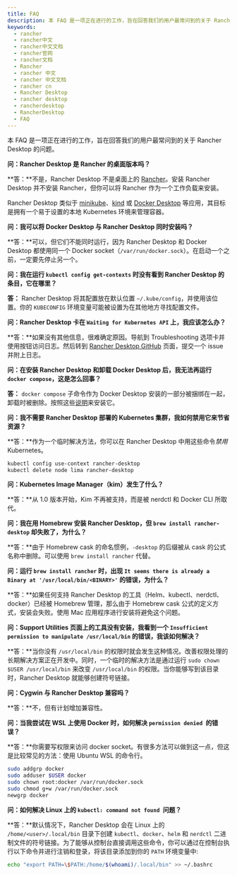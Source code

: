 ```yaml
---
title: FAQ
description: 本 FAQ 是一项正在进行的工作，旨在回答我们的用户最常问到的关于 Rancher Desktop 的问题。
keywords:
  - rancher
  - rancher中文
  - rancher中文文档
  - rancher官网
  - rancher文档
  - Rancher
  - rancher 中文
  - rancher 中文文档
  - rancher cn
  - Rancher Desktop
  - rancher desktop
  - rancherdesktop
  - RancherDesktop
  - FAQ
---
```


本 FAQ 是一项正在进行的工作，旨在回答我们的用户最常问到的关于 Rancher Desktop 的问题。

**问：Rancher Desktop 是 Rancher 的桌面版本吗？**

**答：**不是，Rancher Desktop 不是桌面上的 [Rancher](https://rancher.com/)。安装 Rancher Desktop 并不安装 Rancher，但你可以将 Rancher 作为一个工作负载来安装。

Rancher Desktop 类似于 [minikube](https://minikube.sigs.k8s.io/docs/)、[kind](https://kind.sigs.k8s.io/docs/user/quick-start/) 或 [Docker Desktop](https://docs.docker.com/desktop/) 等应用，其目标是拥有一个易于设置的本地 Kubernetes 环境来管理容器。

<!-- #1221 -->

**问：我可以将 Docker Desktop 与 Rancher Desktop 同时安装吗？**

**答：**可以，但它们不能同时运行，因为 Rancher Desktop 和 Docker Desktop 都使用同一个 Docker socket（`/var/run/docker.sock`）。在启动一个之前，一定要先停止另一个。

<!-- #1074
**问：卸载Rancher Desktop后，我注意到仍有一些资源遗留。我需要手动删除的东西都有哪些，如何删除？ ***

**A:**
-->

**问：我在运行 `kubectl config get-contexts` 时没有看到 Rancher Desktop 的条目，它在哪里？**

**答：** Rancher Desktop 将其配置放在默认位置 `~/.kube/config`，并使用该位置。你的 `KUBECONFIG` 环境变量可能被设置为在其他地方寻找配置文件。

**问：Rancher Desktop 卡在 `Waiting for Kubernetes API` 上，我应该怎么办？**

**答：**如果没有其他信息，很难确定原因。导航到 Troubleshooting 选项卡并使用按钮访问日志。然后转到 [Rancher Desktop GitHub](https://github.com/rancher-sandbox/rancher-desktop/issues) 页面，提交一个 issue 并附上日志。

**问：在安装 Rancher Desktop 和卸载 Docker Desktop 后，我无法再运行 `docker compose`，这是怎么回事？**

**答：** `docker compose` 子命令作为 Docker Desktop 安装的一部分被捆绑在一起，卸载时被删除。按照这些[说明](https://github.com/docker/compose)来安装它。

<!-- #985 -->

**问：我不需要 Rancher Desktop 部署的 Kubernetes 集群，我如何禁用它来节省资源？**

**答：**作为一个临时解决方法，你可以在 Rancher Desktop 中用这些命令*禁用* Kubernetes。

```bash
kubectl config use-context rancher-desktop
kubectl delete node lima rancher-desktop
```

<!-- #726 -->

**问：Kubernetes Image Manager（kim）发生了什么？**

**答：**从 1.0 版本开始，Kim 不再被支持，而是被 nerdctl 和 Docker CLI 所取代。

<!-- #966 -->

**问：我在用 Homebrew 安装 Rancher Desktop，但 `brew install rancher-desktop` 却失败了，为什么？**

**答：**由于 Homebrew cask 的命名惯例，`-desktop` 的后缀被从 cask 的公式名称中删除。可以使用 `brew install rancher` 代替。

<!-- #776 -->

**问：运行 `brew install rancher` 时，出现 `It seems there is already a Binary at '/usr/local/bin/<BINARY>'` 的错误，为什么？**

**答：**如果任何支持 Rancher Desktop 的工具（Helm、kubectl、nerdctl、docker）已经被 Homebrew 管理，那么由于 Homebrew cask 公式的定义方式，安装会失败。使用 Mac 应用程序进行安装将避免这个问题。

<!-- #1155 -->

**问：Support Utilities 页面上的工具没有安装，我看到一个 `Insufficient permission to manipulate /usr/local/bin` 的错误，我该如何解决？**

**答：**当你没有 `/usr/local/bin` 的权限时就会发生这种情况。改善权限处理的长期解决方案正在开发中。同时，一个临时的解决方法是通过运行 `sudo chown $USER /usr/local/bin` 来改变 `/usr/local/bin` 的权限。当你能够写到该目录时，Rancher Desktop 就能够创建符号链接。

<!-- #981 -->

**问：Cygwin 与 Rancher Desktop 兼容吗？**

**答：**不，但有计划增加兼容性。

<!-- #1156 -->

**问：当我尝试在 WSL 上使用 Docker 时，如何解决 `permission denied `的错误？**

**答：**你需要写权限来访问 docker socket。有很多方法可以做到这一点，但这是比较常见的方法：使用 Ubuntu WSL 的命令行。

```bash
sudo addgrp docker
sudo adduser $USER docker
sudo chown root:docker /var/run/docker.sock
sudo chmod g+w /var/run/docker.sock
newgrp docker
```

**问：如何解决 Linux 上的 `kubectl: command not found `问题？**

**答：**默认情况下，Rancher Desktop 会在 Linux 上的 `/home/<user>/.local/bin` 目录下创建 `kubectl`、`docker`、`helm` 和 `nerdctl` 二进制文件的符号链接。为了能够从控制台直接调用这些命令，你可以通过在控制台执行以下命令并进行注销和登录，将该目录添加到你的 `PATH` 环境变量中:

```bash
echo "export PATH=\$PATH:/home/$(whoami)/.local/bin" >> ~/.bashrc
```
